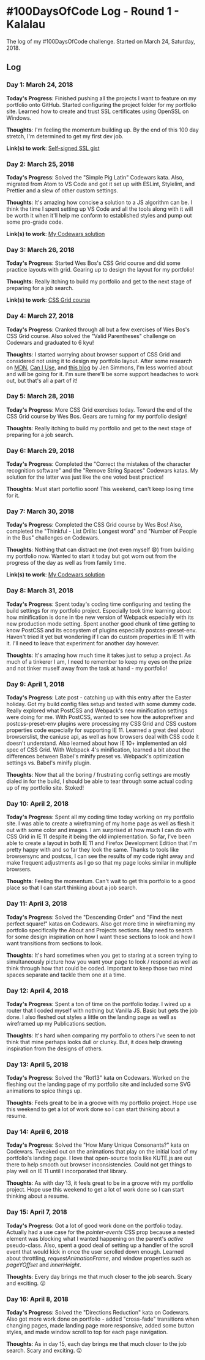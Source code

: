 # #100DaysOfCode Log - Round 1 - Kalalau

The log of my #100DaysOfCode challenge. Started on March 24, Saturday, 2018.

## Log

### Day 1: March 24, 2018

**Today's Progress**: Finished pushing all the projects I want to feature on my portfolio onto GitHub. Started configuring the project folder for my portfolio site. Learned how to create and trust SSL certificates using OpenSSL on Windows.

**Thoughts**: I'm feeling the momentum building up. By the end of this 100 day stretch, I'm determined to get my first dev job.

**Link(s) to work**: [Self-signed SSL gist](https://gist.github.com/klcantrell/518d13d59c4074dbca6310c9b7e6c520)

### Day 2: March 25, 2018

**Today's Progress**: Solved the "Simple Pig Latin" Codewars kata. Also, migrated from Atom to VS Code and got it set up with ESLint, Stylelint, and Prettier and a slew of other custom settings.

**Thoughts**: It's amazing how concise a solution to a JS algorithm can be. I think the time I spent setting up VS Code and all the tools along with it will be worth it when it'll help me conform to established styles and pump out some pro-grade code.

**Link(s) to work**: [My Codewars solution](https://www.codewars.com/users/klcantrell/completed_solutions)

### Day 3: March 26, 2018

**Today's Progress**: Started Wes Bos's CSS Grid course and did some practice layouts with grid. Gearing up to design the layout for my portfolio!

**Thoughts**: Really itching to build my portfolio and get to the next stage of preparing for a job search.

**Link(s) to work**: [CSS Grid course](https://CSSGrid.io)

### Day 4: March 27, 2018

**Today's Progress**: Cranked through all but a few exercises of Wes Bos's CSS Grid course. Also solved the "Valid Parentheses" challenge on Codewars and graduated to 6 kyu!

**Thoughts**: I started worrying about browser support of CSS Grid and considered not using it to design my portfolio layout. After some research on [MDN](https://developer.mozilla.org/en-US/docs/Web/CSS/CSS_Grid_Layout/CSS_Grid_and_Progressive_Enhancement), [Can I Use](https://caniuse.com/#feat=css-grid), and [this blog](https://hacks.mozilla.org/2016/08/using-feature-queries-in-css/) by Jen Simmons, I'm less worried about and will be going for it. I'm sure there'll be some support headaches to work out, but that's all a part of it!

### Day 5: March 28, 2018

**Today's Progress**: More CSS Grid exercises today. Toward the end of the CSS Grid course by Wes Bos. Gears are turning for my portfolio design!

**Thoughts**: Really itching to build my portfolio and get to the next stage of preparing for a job search.

### Day 6: March 29, 2018

**Today's Progress**: Completed the "Correct the mistakes of the character recognition software" and the "Remove String Spaces" Codewars katas. My solution for the latter was just like the one voted best practice!

**Thoughts**: Must start portoflio soon! This weekend, can't keep losing time for it.

### Day 7: March 30, 2018

**Today's Progress**: Completed the CSS Grid course by Wes Bos! Also, completed the "Thinkful - List Drills: Longest word" and "Number of People in the Bus" challenges on Codewars.

**Thoughts**: Nothing that can distract me (not even myself 😄) from building my portfolio now. Wanted to start it today but got worn out from the progress of the day as well as from family time.

**Link(s) to work**: [My Codewars solution](https://www.codewars.com/users/klcantrell/completed_solutions)

### Day 8: March 31, 2018

**Today's Progress**: Spent today's coding time configuring and testing the build settings for my portfolio project. Especially took time learning about how minification is done in tbe new version of Webpack especially with its new production mode setting. Spent another good chunk of time getting to know PostCSS and its ecosystem of plugins especially postcss-preset-env. Haven't tried it yet but wondering if I can do custom properties in IE 11 with it. I'll need to leave that experiment for another day however.

**Thoughts**: It's amazing how much time it takes just to setup a project. As much of a tinkerer I am, I need to remember to keep my eyes on the prize and not tinker muself away from the task at hand - my portfolio!

### Day 9: April 1, 2018

**Today's Progress**: Late post - catching up with this entry after the Easter holiday. Got my build config files setup and tested with some dummy code. Really explored what PostCSS and Webpack's new minification settings were doing for me. With PostCSS, wanted to see how the autoprefixer and postcss-preset-env plugins were processing my CSS Grid and CSS custom properties code especially for supporting IE 11. Learned a great deal about browserslist, the caniuse api, as well as how browsers deal with CSS code it doesn't understand. Also learned about how IE 10+ implemented an old spec of CSS Grid. With Webpack 4's minification, learned a bit about the differences between Babel's minify preset vs. Webpack's optimization settings vs. Babel's minify plugin.

**Thoughts**: Now that all the boring / frustrating config settings are mostly dialed in for the build, I should be able to tear through some actual coding up of my portfolio site. Stoked!

### Day 10: April 2, 2018

**Today's Progress**: Spent all my coding time today working on my portfolio site. I was able to create a wireframing of my home page as well as flesh it out with some color and images. I am surprised at how much I can do with CSS Grid in IE 11 despite it being the old implementation. So far, I've been able to create a layout in both IE 11 and Firefox Development Edition that I'm pretty happy with and so far they look the same. Thanks to tools like browsersync and postcss, I can see the results of my code right away and make frequent adjustments as I go so that my page looks similar in multiple browsers.

**Thoughts**: Feeling the momentum. Can't wait to get this portfolio to a good place so that I can start thinking about a job search.

### Day 11: April 3, 2018

**Today's Progress**: Solved the "Descending Order" and "Find the next perfect square!" katas on Codewars. Also got more time in wireframing my portfolio specifically the About and Projects sections. May need to search for some design inspiration on how I want these sections to look and how I want transitions from sections to look.

**Thoughts**: It's hard sometimes when you get to staring at a screen trying to simultaneously picture how you want your page to look / respond as well as think through how that could be coded. Important to keep those two mind spaces separate and tackle them one at a time.

### Day 12: April 4, 2018

**Today's Progress**: Spent a ton of time on the portfolio today. I wired up a router that I coded myself with nothing but Vanilla JS. Basic but gets the job done. I also fleshed out styles a little on the landing page as well as wireframed up my Publications section.

**Thoughts**: It's hard when comparing my portfolio to others I've seen to not think that mine perhaps looks dull or clunky. But, it does help drawing inspiration from the designs of others.

### Day 13: April 5, 2018

**Today's Progress**: Solved the "Rot13" kata on Codewars. Worked on the fleshing out the landing page of my portfolio site and included some SVG animations to spice things up.

**Thoughts**: Feels great to be in a groove with my portfolio project. Hope use this weekend to get a lot of work done so I can start thinking about a resume.

### Day 14: April 6, 2018

**Today's Progress**: Solved the "How Many Unique Consonants?" kata on Codewars. Tweaked out on the animations that play on the initial load of my portfolio's landing page. I love that open-source tools like KUTE.js are out there to help smooth out browser inconsistencies. Could not get things to play well on IE 11 until I incorporated that library.

**Thoughts**: As with day 13, it feels great to be in a groove with my portfolio project. Hope use this weekend to get a lot of work done so I can start thinking about a resume.

### Day 15: April 7, 2018

**Today's Progress**: Got a lot of good work done on the portfolio today. Actually had a use case for the _pointer-events_ CSS prop because a nested element was blocking what I wanted happening on the parent's _active_ pseudo-class. Also, spent a good deal of setting up a handler of the scroll event that would kick in once the user scrolled down enough. Learned about throttling, _requestAnimationFrame_, and window properties such as _pageYOffset_ and _innerHeight_.

**Thoughts**: Every day brings me that much closer to the job search. Scary and exciting. 😮

### Day 16: April 8, 2018

**Today's Progress**: Solved the "Directions Reduction" kata on Codewars. Also got more work done on portfolio - added "cross-fade" transitions when changing pages, made landing page more responsive, added some button styles, and made window scroll to top for each page navigation.

**Thoughts**: As in day 15, each day brings me that much closer to the job search. Scary and exciting. 😮
